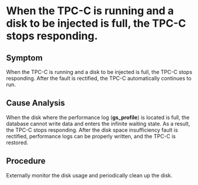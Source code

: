 # When the TPC-C is running and a disk to be injected is full, the TPC-C stops responding.<a name="EN-US_TOPIC_0289900262"></a>

## Symptom<a name="en-us_topic_0283136782_section526616331423"></a>

When the TPC-C is running and a disk to be injected is full, the TPC-C stops responding. After the fault is rectified, the TPC-C automatically continues to run.

## Cause Analysis<a name="en-us_topic_0283136782_section1710704115427"></a>

When the disk where the performance log \(**gs\_profile**\) is located is full, the database cannot write data and enters the infinite waiting state. As a result, the TPC-C stops responding. After the disk space insufficiency fault is rectified, performance logs can be properly written, and the TPC-C is restored.

## Procedure<a name="en-us_topic_0283136782_section12323144814214"></a>

Externally monitor the disk usage and periodically clean up the disk.

